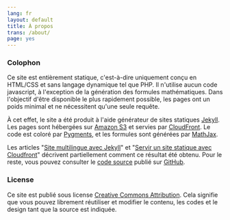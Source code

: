 ```yaml
---
lang: fr
layout: default
title: À propos
trans: /about/
page: yes
---
```


### Colophon
Ce site est entièrement statique, c'est-à-dire uniquement conçu en HTML/CSS et sans langage dynamique tel que PHP. Il n'utilise aucun code javascript, à l'exception de la génération des formules mathématiques. Dans l'objectif d'être disponible le plus rapidement possible, les pages ont un poids minimal et ne nécessitent qu'une seule requête.

À cet effet, le site a été produit à l'aide générateur de sites statiques [Jekyll](http://jekyllrb.com/). Les pages sont hébergées sur [Amazon S3](https://aws.amazon.com/fr/s3/) et servies par [CloudFront](https://aws.amazon.com/fr/cloudfront/). Le code est coloré par [Pygments](http://pygments.org/), et les formules sont générées par [MathJax](http://www.mathjax.org/).

Les articles "[Site multilingue avec Jekyll](/site-multilingue-avec-jekyll/)" et "[Servir un site statique avec Cloudfront](/site-statique-avec-cloudfront/)" décrivent partiellement comment ce résultat été obtenu. Pour le reste, vous pouvez consulter le [code source](https://github.com/sylvaindurand/sylvain.durand.tf) publié sur [GitHub](https://github.com/sylvaindurand/sylvain.durand.tf).

### License
Ce site est publié sous license [Creative Commons Attribution](http://creativecommons.org/licenses/by/4.0/). Cela signifie que vous pouvez librement réutiliser et modifier le contenu, les codes et le design tant que la source est indiquée.



